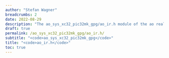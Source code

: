 ```yaml
---
author: "Stefan Wagner"
breadcrumbs: 2
date: 2022-08-29
description: "The ao_sys_xc32_pic32mk_gpg/ao_ir.h module of the ao real-time operating system."
draft: true
permalink: /ao_sys_xc32_pic32mk_gpg/ao_ir.h/ 
subtitle: "<code>ao_sys_xc32_pic32mk_gpg</code>"
title: "<code>ao_ir.h</code>"
toc: true
---
```


```c
```
